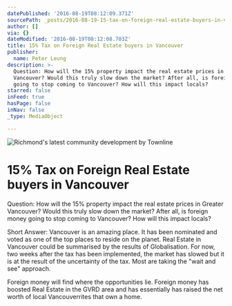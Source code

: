 ```yaml
---
datePublished: '2016-08-19T08:12:09.371Z'
sourcePath: _posts/2016-08-19-15-tax-on-foreign-real-estate-buyers-in-vancouver.md
author: []
via: {}
dateModified: '2016-08-19T08:12:08.703Z'
title: 15% Tax on Foreign Real Estate buyers in Vancouver
publisher:
  name: Peter Leung
description: >-
  Question: How will the 15% property impact the real estate prices in Greater
  Vancouver? Would this truly slow down the market? After all, is foreign money
  going to stop coming to Vancouver? How will this impact locals?
starred: false
inFeed: true
hasPage: false
inNav: false
_type: MediaObject

---
```

![Richmond's latest community development by Townline](https://the-grid-user-content.s3-us-west-2.amazonaws.com/8e0fbe54-0057-424c-be8a-af7218343b6a.jpg)

# 15% Tax on Foreign Real Estate buyers in Vancouver

Question: How will the 15% property impact the real estate prices in Greater Vancouver? Would this truly slow down the market? After all, is foreign money going to stop coming to Vancouver? How will this impact locals?

Short Answer: Vancouver is an amazing place. It has been nominated and voted as one of the top places to reside on the planet. Real Estate in Vancouver could be summarised by the results of Globalisation. For now, two weeks after the tax has been implemented, the market has slowed but it is at the result of the uncertainty of the tax. Most are taking the "wait and see" approach.

Foreign money will find where the opportunities lie. Foreign money has boosted Real Estate in the GVRD area and has essentially has raised the net worth of local Vancouverrites that own a home.